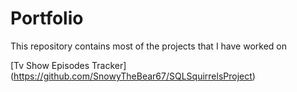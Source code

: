 # Portfolio
This repository contains most of the projects that I have worked on

[Tv Show Episodes Tracker] (https://github.com/SnowyTheBear67/SQLSquirrelsProject)

